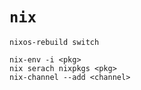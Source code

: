 # `nix`

```shell
nixos-rebuild switch

nix-env -i <pkg>
nix serach nixpkgs <pkg>
nix-channel --add <channel>
```
